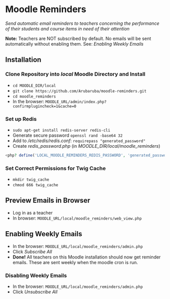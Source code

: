 # Moodle Reminders

_Send automatic email reminders to teachers concerning the performance of their students and course items in need of their attention_

__Note:__ Teachers are NOT subscribed by default. No emails will be sent automatically without enabling them. See: _Enabling Weekly Emails_

## Installation

### Clone Repository into _local_ Moodle Directory and Install
* `cd MOODLE_DIR/local`
* `git clone https://github.com/Arubaruba/moodle-reminders.git`
* `cd moodle_reminders`
* In the browser: `MOODLE_URL/admin/index.php?confirmplugincheck=1&cache=0`

### Set up Redis
* `sudo apt-get install redis-server redis-cli`
* Generate secure password `openssl rand -base64 32`
* Add to _/etc/redis/redis.conf_: `requirepass "generated_password"`
* Create _redis_password.php_ (in _MOODLE_DIR/local/moodle_reminders_)
``` php
<php? define('LOCAL_MOODLE_REMINDERS_REDIS_PASSWORD', 'generated_password');
```

### Set Correct Permissions for Twig Cache
* `mkdir twig_cache`
* `chmod 666 twig_cache`


## Preview Emails in Browser
* Log in as a teacher
* In browser: `MOODLE_URL/local/moodle_reminders/web_view.php`

## Enabling Weekly Emails
* In the browser: `MOODLE_URL/local/moodle_reminders/admin.php`
* Click _Subscribe All_
* __Done!__ All teachers on this Moodle installation should now get reminder emails. These are sent weekly when the moodle cron is run. 

### Disabling Weekly Emails
* In the browser: `MOODLE_URL/local/moodle_reminders/admin.php`
* Click _Unsubscribe All_
